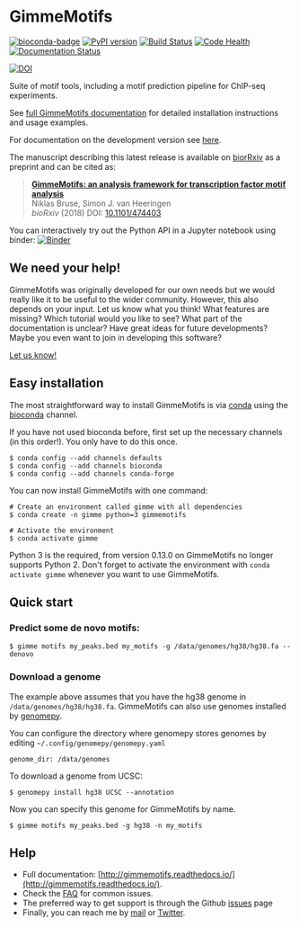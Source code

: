 # GimmeMotifs

[![bioconda-badge](https://img.shields.io/badge/install%20with-bioconda-brightgreen.svg?style=flat)](http://bioconda.github.io)
[![PyPI version](https://badge.fury.io/py/gimmemotifs.svg)](https://badge.fury.io/py/gimmemotifs)
[![Build Status](https://travis-ci.org/vanheeringen-lab/gimmemotifs.svg?branch=master)](https://travis-ci.org/vanheeringen-lab/gimmemotifs)
[![Code Health](https://landscape.io/github/simonvh/gimmemotifs/master/landscape.svg?style=flat)](https://landscape.io/github/simonvh/gimmemotifs/master)
[![Documentation Status](https://readthedocs.org/projects/gimmemotifs/badge/?version=master)](http://gimmemotifs.readthedocs.io/en/master/?badge=master)

[![DOI](https://zenodo.org/badge/676678.svg)](https://zenodo.org/badge/latestdoi/676678)

Suite of motif tools, including a motif prediction pipeline for ChIP-seq experiments.

See [full GimmeMotifs documentation](http://gimmemotifs.readthedocs.org/) for detailed installation instructions and usage examples.

For documentation on the development version see [here](http://gimmemotifs.readthedocs.org/en/latest/).

The manuscript describing this latest release is available on [biorRxiv](https://doi.org/10.1101/474403) as a preprint and can be cited as:

> [**GimmeMotifs: an analysis framework for transcription factor motif analysis**](https://doi.org/10.1101/474403) <br>
Niklas Bruse, Simon J. van Heeringen<br>
_bioRxiv_ (2018) DOI: [10.1101/474403](https://doi.org/10.1101/474403)

You can interactively try out the Python API in a Jupyter notebook using binder: [![Binder](https://mybinder.org/badge_logo.svg)](https://mybinder.org/v2/gh/vanheeringen-lab/gimmemotifs/develop?filepath=docs%2Fapi_examples.ipynb)

## We need your help!

GimmeMotifs was originally developed for our own needs but we would really like it to be useful to the wider community. However, this also depends on your input. Let us know what you think! What features are missing? Which tutorial would you like to see? What part of the documentation is unclear? Have great ideas for future developments? Maybe you even want to join in developing this software?

[Let us know!](https://github.com/simonvh/gimmemotifs/issues/)



## Easy installation

The most straightforward way to install GimmeMotifs is via [conda](https://docs.continuum.io/anaconda/) using the [bioconda](https://bioconda.github.io/) channel.

If you have not used bioconda before, first set up the necessary channels (in this order!). You only have to do this once.

```
$ conda config --add channels defaults
$ conda config --add channels bioconda
$ conda config --add channels conda-forge
```

You can now install GimmeMotifs with one command:

```
# Create an environment called gimme with all dependencies
$ conda create -n gimme python=3 gimmemotifs

# Activate the environment
$ conda activate gimme
```

Python 3 is the required, from version 0.13.0 on GimmeMotifs no longer supports Python 2. 
Don't forget to activate the environment with `conda activate gimme` whenever you want to use GimmeMotifs.

## Quick start

### Predict some de novo motifs:

```
$ gimme motifs my_peaks.bed my_motifs -g /data/genomes/hg38/hg38.fa --denovo
```

### Download a genome

The example above assumes that you have the hg38 genome in
`/data/genomes/hg38/hg38.fa`. 
GimmeMotifs can also use genomes installed by
[genomepy](http://github.com/simonvh/genomepy).

You can configure the directory where genomepy stores genomes by editing
`~/.config/genomepy/genomepy.yaml`

``` 
genome_dir: /data/genomes
``` 

To download a genome from UCSC:

```
$ genomepy install hg38 UCSC --annotation
```

Now you can specify this genome for GimmeMotifs by name.

```
$ gimme motifs my_peaks.bed -g hg38 -n my_motifs
```

## Help 


* Full documentation:
  [http://gimmemotifs.readthedocs.io/](http://gimmemotifs.readthedocs.io/).
* Check the [FAQ](http://gimmemotifs.readthedocs.io/en/master/faq.html#faq) for
  common issues.
* The preferred way to get support is through the Github
  [issues](https://github.com/simonvh/gimmemotifs/issues/) page
* Finally, you can reach me by [mail](simon.vanheeringen@gmail.com) or
  [Twitter](https://twitter.com/svheeringen).



